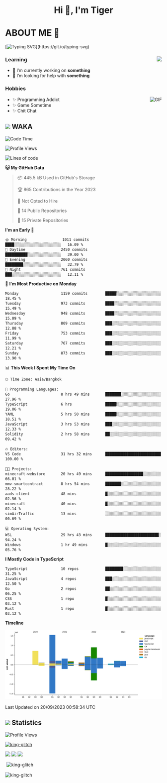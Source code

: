 <h1 align="center">Hi 👋, I'm Tiger</h1>




# ABOUT ME 💬

[![Typing SVG](https://readme-typing-svg.herokuapp.com?color=22F771&vCenter=true&lines=A+perssionate+developer+from+nowhere.)](https://git.io/typing-svg)

<div>
 <img align="right" src="https://spotify-github-profile.vercel.app/api/view?uid=12129734423&cover_image=false&theme=default&bar_color=22d016&bar_color_cover=true" />
 <h3>Learning</h3>
 
 <ul>
  <li>🔭 I’m currently working on <b>something</b></li>
  <li>🤝 I’m looking for help with <b>something</b></li>
 </ul>
 
</div>
<div>
 <h3>Hobbies</h3>
 <img align="right" height="475px"  alt="GIF" src="https://i.pinimg.com/originals/1f/b7/db/1fb7dbee557e5ed509f7517da8a84d58.gif" />
 <ul>
  <li>✨ Programming Addict</li>
  <li>✨ Game Sometime</li>
  <li>✨ Chit Chat</li>
 </ul>
 
</div>



## <img height="40" src="https://raw.githubusercontent.com/innng/innng/master/assets/kyubey.gif"/> WAKA

<!--START_SECTION:waka-->
![Code Time](http://img.shields.io/badge/Code%20Time-1%2C506%20hrs%2042%20mins-blue)

![Profile Views](http://img.shields.io/badge/Profile%20Views-7-blue)

![Lines of code](https://img.shields.io/badge/From%20Hello%20World%20I%27ve%20Written-5.3%20million%20lines%20of%20code-blue)

**🐱 My GitHub Data** 

> 📦 445.5 kB Used in GitHub's Storage 
 > 
> 🏆 865 Contributions in the Year 2023
 > 
> 🚫 Not Opted to Hire
 > 
> 📜 14 Public Repositories 
 > 
> 🔑 15 Private Repositories 
 > 
**I'm an Early 🐤** 

```text
🌞 Morning                1011 commits        ████░░░░░░░░░░░░░░░░░░░░░   16.09 % 
🌆 Daytime                2450 commits        ██████████░░░░░░░░░░░░░░░   39.00 % 
🌃 Evening                2060 commits        ████████░░░░░░░░░░░░░░░░░   32.79 % 
🌙 Night                  761 commits         ███░░░░░░░░░░░░░░░░░░░░░░   12.11 % 
```
📅 **I'm Most Productive on Monday** 

```text
Monday                   1159 commits        █████░░░░░░░░░░░░░░░░░░░░   18.45 % 
Tuesday                  973 commits         ████░░░░░░░░░░░░░░░░░░░░░   15.49 % 
Wednesday                948 commits         ████░░░░░░░░░░░░░░░░░░░░░   15.09 % 
Thursday                 809 commits         ███░░░░░░░░░░░░░░░░░░░░░░   12.88 % 
Friday                   753 commits         ███░░░░░░░░░░░░░░░░░░░░░░   11.99 % 
Saturday                 767 commits         ███░░░░░░░░░░░░░░░░░░░░░░   12.21 % 
Sunday                   873 commits         ███░░░░░░░░░░░░░░░░░░░░░░   13.90 % 
```


📊 **This Week I Spent My Time On** 

```text
🕑︎ Time Zone: Asia/Bangkok

💬 Programming Languages: 
Go                       8 hrs 49 mins       ███████░░░░░░░░░░░░░░░░░░   27.96 % 
TypeScript               6 hrs               █████░░░░░░░░░░░░░░░░░░░░   19.06 % 
YAML                     5 hrs 50 mins       █████░░░░░░░░░░░░░░░░░░░░   18.51 % 
JavaScript               3 hrs 53 mins       ███░░░░░░░░░░░░░░░░░░░░░░   12.33 % 
Solidity                 2 hrs 58 mins       ██░░░░░░░░░░░░░░░░░░░░░░░   09.42 % 

🔥 Editors: 
VS Code                  31 hrs 32 mins      █████████████████████████   100.00 % 

🐱‍💻 Projects: 
minecraft-webstore       20 hrs 49 mins      █████████████████░░░░░░░░   66.01 % 
mmv-smartcontract        8 hrs 54 mins       ███████░░░░░░░░░░░░░░░░░░   28.22 % 
aads-client              48 mins             █░░░░░░░░░░░░░░░░░░░░░░░░   02.56 % 
minecraft                40 mins             █░░░░░░░░░░░░░░░░░░░░░░░░   02.14 % 
simAirTraffic            13 mins             ░░░░░░░░░░░░░░░░░░░░░░░░░   00.69 % 

💻 Operating System: 
WSL                      29 hrs 43 mins      ████████████████████████░   94.24 % 
Windows                  1 hr 49 mins        █░░░░░░░░░░░░░░░░░░░░░░░░   05.76 % 
```

**I Mostly Code in TypeScript** 

```text
TypeScript               10 repos            ████████░░░░░░░░░░░░░░░░░   31.25 % 
JavaScript               4 repos             ███░░░░░░░░░░░░░░░░░░░░░░   12.50 % 
Go                       2 repos             ██░░░░░░░░░░░░░░░░░░░░░░░   06.25 % 
CSS                      1 repo              █░░░░░░░░░░░░░░░░░░░░░░░░   03.12 % 
Rust                     1 repo              █░░░░░░░░░░░░░░░░░░░░░░░░   03.12 % 
```



**Timeline**

![Lines of Code chart](https://raw.githubusercontent.com/king-glitch/king-glitch/main/assets/bar_graph.png)


 Last Updated on 20/09/2023 00:58:34 UTC
<!--END_SECTION:waka-->
## <img height="40" src="https://raw.githubusercontent.com/innng/innng/master/assets/kyubey.gif"/> Statistics
![Profile Views](https://komarev.com/ghpvc/?username=king-glitch)  

<p align="left"> 
 <a href="https://github.com/ryo-ma/github-profile-trophy">
  <img src="https://github-profile-trophy.vercel.app/?username=king-glitch&theme=dracula" alt="king-glitch" />
 </a> </p>

![](https://github-profile-summary-cards.vercel.app/api/cards/profile-details?username=king-glitch&theme=dracula)
![](https://github-profile-summary-cards.vercel.app/api/cards/stats?username=king-glitch&theme=dracula) 
![](https://github-profile-summary-cards.vercel.app/api/cards/productive-time?username=king-glitch&theme=dracula)


<p>&nbsp;<img align="center" src="https://github-readme-stats.vercel.app/api?username=king-glitch&theme=dracula" alt="king-glitch" /></p>

<p><img align="center" src="https://github-readme-streak-stats.herokuapp.com/?user=king-glitch&theme=dracula" alt="king-glitch" /></p>
